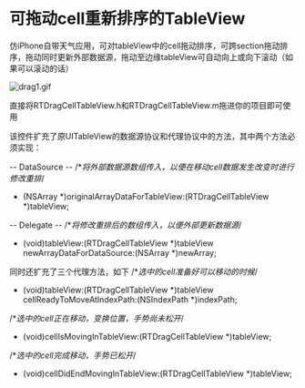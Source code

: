 # 可拖动cell重新排序的TableView
仿iPhone自带天气应用，可对tableView中的cell拖动排序，可跨section拖动排序，拖动同时更新外部数据源，拖动至边缘tableView可自动向上或向下滚动（如果可以滚动的话）

![drag1.gif](http://ww2.sinaimg.cn/mw690/5ededce5gw1ezoq84h05ig208m0gawwn.gif)


直接将RTDragCellTableView.h和RTDragCellTableView.m拖进你的项目即可使用

该控件扩充了原UITableView的数据源协议和代理协议中的方法，其中两个方法必须实现：

-- DataSource --
/**将外部数据源数组传入，以便在移动cell数据发生改变时进行修改重排*/
- (NSArray *)originalArrayDataForTableView:(RTDragCellTableView *)tableView;

-- Delegate --
/**将修改重排后的数组传入，以便外部更新数据源*/
 - (void)tableView:(RTDragCellTableView *)tableView newArrayDataForDataSource:(NSArray *)newArray;

同时还扩充了三个代理方法，如下
 /**选中的cell准备好可以移动的时候*/
 - (void)tableView:(RTDragCellTableView *)tableView cellReadyToMoveAtIndexPath:(NSIndexPath *)indexPath;

 /**选中的cell正在移动，变换位置，手势尚未松开*/
 - (void)cellIsMovingInTableView:(RTDragCellTableView *)tableView;

 /**选中的cell完成移动，手势已松开*/
 - (void)cellDidEndMovingInTableView:(RTDragCellTableView *)tableView;
